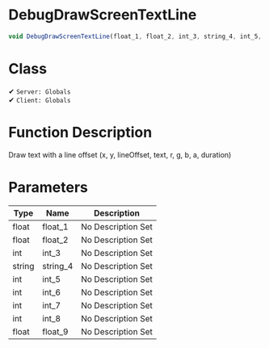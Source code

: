 # DebugDrawScreenTextLine
```js
void DebugDrawScreenTextLine(float_1, float_2, int_3, string_4, int_5, int_6, int_7, int_8, float_9)
```
# Class
✔ `Server: Globals`  
✔ `Client: Globals`  

# Function Description
Draw text with a line offset (x, y, lineOffset, text, r, g, b, a, duration)
# Parameters
Type|Name|Description
--|--|--
float|float_1|No Description Set
float|float_2|No Description Set
int|int_3|No Description Set
string|string_4|No Description Set
int|int_5|No Description Set
int|int_6|No Description Set
int|int_7|No Description Set
int|int_8|No Description Set
float|float_9|No Description Set
